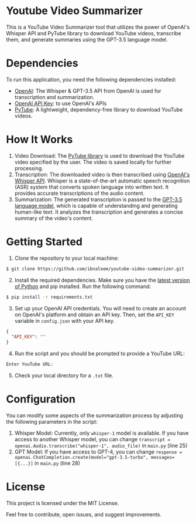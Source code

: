 # Youtube Video Summarizer
This is a YouTube Video Summarizer tool that utilizes the power of OpenAI's Whisper API and PyTube library to download YouTube videos, transcribe them, and generate summaries using the GPT-3.5 language model.

# Dependencies
To run this application, you need the following dependencies installed:

- [OpenAI](https://pypi.org/project/openai/): The Whisper & GPT-3.5 API from OpenAI is used for transcription and summarization.
- [OpenAI API Key](https://platform.openai.com/account/api-keys): to use OpenAI's APIs 
- [PyTube](https://pytube.io/en/latest/user/install.html): A lightweight, dependency-free library to download YouTube videos.

# How It Works
1. Video Download: The [PyTube library](https://pytube.io/en/latest/user/install.html) is used to download the YouTube video specified by the user. The video is saved locally for further processing.
2. Transcription: The downloaded video is then transcribed using [OpenAI's Whisper API](https://platform.openai.com/docs/api-reference/audio). Whisper is a state-of-the-art automatic speech recognition (ASR) system that converts spoken language into written text. It provides accurate transcriptions of the audio content.
3. Summarization: The generated transcription is passed to the [GPT-3.5 language model](https://platform.openai.com/docs/api-reference/chat/create), which is capable of understanding and generating human-like text. It analyzes the transcription and generates a concise summary of the video's content.

# Getting Started
1. Clone the repository to your local machine:
```bash
$ git clone https://github.com/ibnaleem/youtube-video-summarizer.git
```
2. Install the required dependencies. Make sure you have the [latest version of Python](https://www.python.org/downloads/) and pip installed. Run the following command:
```bash
$ pip install -r requirements.txt
```
3. Set up your OpenAI API credentials. You will need to create an account on OpenAI's platform and obtain an API key. Then, set the `API_KEY` variable in `config.json` with your API key.
```json
{
  "API_KEY": ""
}
```
4. Run the script and you should be prompted to provide a YouTube URL:
```cmd
Enter YouTube URL:
```
5. Check your local directory for a `.txt` file.

# Configuration
You can modify some aspects of the summarization process by adjusting the following parameters in the script:
1. Whisper Model: Currently, only `whisper-1` model is available. If you have access to another Whisper model, you can change `transcript = openai.Audio.transcribe("whisper-1", audio_file)` in `main.py` (line 25)
2. GPT Model: If you have access to GPT-4, you can change `response = openai.ChatCompletion.create(model="gpt-3.5-turbo", messages=[{...}]` in `main.py` (line 28)

# License
This project is licensed under the MIT License.

Feel free to contribute, open issues, and suggest improvements.

